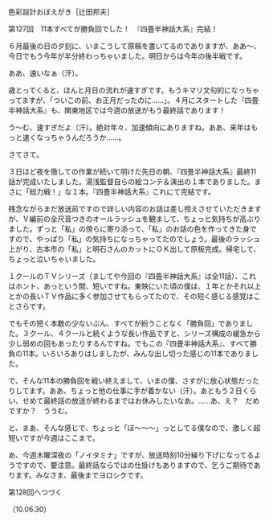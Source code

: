 <!-- source: http://web.archive.org/web/20250215190716/http://www.style.fm/as/05_column/tsujita/tsujita127.shtml -->

色彩設計おぼえがき［辻田邦夫］

第127回　11本すべてが勝負回でした！　『四畳半神話大系』完結！

６月最後の日の夕刻に、いまこうして原稿を書いてるのでありますが、ああ〜、今日でもう今年が半分終わっちゃいました。明日からは今年の後半戦です。

ああ、速いなぁ（汗）。

歳とってくると、ほんと月日の流れが速すぎです。もうキマリ文句的になっちゃってますが、「ついこの前、お正月だったのに……」。４月にスタートした『四畳半神話大系』も、関東地区では今週の放送がもう最終話であります！

う〜む、速すぎだよ（汗）。絶対年々、加速傾向にありますね。ああ、来年はもっと速くなっちゃうんだろうか……。

さてさて。

３日ほど夜を徹しての作業が続いて明けた先日の朝、『四畳半神話大系』最終11話が完成いたしました。湯浅監督自らの絵コンテ＆演出の１本でありました。まさに「総力戦！」な１本。『四畳半神話大系』これにて完結です。

残念ながらまだ放送前ですので詳しい内容のお話は差し控えさせていただきますが、Ｖ編前の全尺音つきのオールラッシュを観まして、ちょっと気持ちが高ぶりました。ずっと「私」の傍らに寄り添って、「私」のお話の色を作ってきた身ですので、やっぱり「私」の気持ちになっちゃってたのでしょう。最後のラッシュ上がり、古本市の「私」と明石さんのカットにＯＫ出して原板完成。帰宅して、ちょっと泣いちゃいました。

１クールのＴＶシリーズ（ましてや今回の『四畳半神話大系』は全11話）、これはホント、あっという間、短いですね。東映にいた頃の僕は、１年とかそれ以上とかの長いＴＶ作品に多く参加させてもらってたので、その短く感じる感覚はことさらです。

でもその短く本数の少ないぶん、すべてが紛うことなく「勝負回」でありました。３クール、４クールと続くような長い作品ですと、シリーズ構成の緩急から少し弱めの回もあったりするんですね。でもこの『四畳半神話大系』、すべて勝負の11本。いろいろありはしましたが、みんな出し切った感じの11本でありました。

で、そんな11本の勝負回を戦い終えまして、いまの僕、さすがに放心状態だったりしてます。ああ、ちょっと他の仕事に手が着かない（汗）。あともう２日くらい、せめて最終話の放送が終わるまではお休みしたいなあ。……あ、え？　だめですか？　ううむ。

と、まあ、そんな感じで、ちょっと「ぼ〜〜〜」っとしてる僕なので、激しく超短いですが今週はここまで。

あ、今週木曜深夜の「ノイタミナ」ですが、放送時刻10分繰り下げになってるようですので、要注意。最終話ならではの仕掛けもありますので、乞うご期待であります。みなさま、最後までヨロシクです。

第128回へつづく

（10.06.30）
